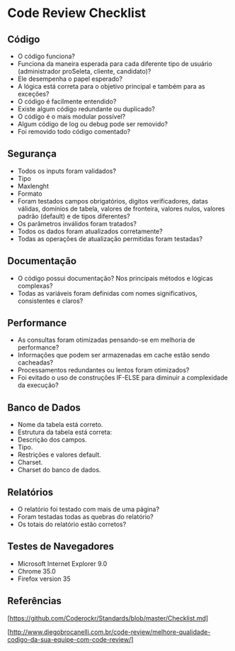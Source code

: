 # Code Review Checklist

## Código

- O código funciona? 
- Funciona da maneira esperada para cada diferente tipo de usuário (administrador proSeleta, cliente, candidato)?
- Ele desempenha o papel esperado?
- A lógica está correta para o objetivo principal e também para as exceções?
- O código é facilmente entendido?
- Existe algum código redundante ou duplicado?
- O código é o mais modular possível?
- Algum código de log ou debug pode ser removido?
- Foi removido todo código comentado?

## Segurança

- Todos os inputs foram validados?
- Tipo
- Maxlenght
- Formato
- Foram testados campos obrigatórios, digitos verificadores, datas válidas, domínios de tabela, valores de fronteira, valores nulos, valores padrão (default) e de tipos diferentes?
- Os parâmetros inválidos foram tratados?
- Todos os dados foram atualizados corretamente?
- Todas as operações de atualização permitidas foram testadas?

## Documentação

- O código possui documentação? Nos principais métodos e lógicas complexas?
- Todas as variáveis foram definidas com nomes significativos, consistentes e claros?

## Performance

- As consultas foram otimizadas pensando-se em melhoria de performance?
- Informações que podem ser armazenadas em cache estão sendo cacheadas?
- Processamentos redundantes ou lentos foram otimizados?
- Foi evitado o uso de construções IF-ELSE para diminuir a complexidade da execução?

## Banco de Dados

- Nome da tabela está correto.
- Estrutura da tabela está correta:
- Descrição dos campos.
- Tipo.
- Restrições e valores default.
- Charset.
- Charset do banco de dados.

## Relatórios

- O relatório foi testado com mais de uma página?
- Foram testadas todas as quebras do relatório?
- Os totais do relatório estão corretos?

## Testes de Navegadores

- Microsoft Internet Explorer 9.0
- Chrome 35.0
- Firefox version 35

## Referências

[https://github.com/Coderockr/Standards/blob/master/Checklist.md]

[http://www.diegobrocanelli.com.br/code-review/melhore-qualidade-codigo-da-sua-equipe-com-code-review/]
